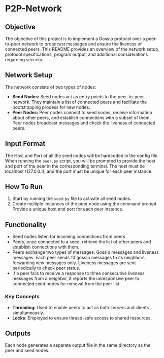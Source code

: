 # P2P-Network

## Objective
The objective of this project is to implement a Gossip protocol over a peer-to-peer network to broadcast messages and ensure the liveness of connected peers. This README provides an overview of the network setup, protocol specifications, program output, and additional considerations regarding security.

## Network Setup
The network consists of two types of nodes:

- **Seed Nodes:** Seed nodes act as entry points to the peer-to-peer network. They maintain a list of connected peers and facilitate the bootstrapping process for new nodes.
- **Peer Nodes:** Peer nodes connect to seed nodes, receive information about other peers, and establish connections with a subset of them. Peer nodes broadcast messages and check the liveness of connected peers.

## Input Format
The Host and Port of all the seed nodes will be hardcoded in the config file. When running the `peer.py` script, you will be prompted to provide the host and port of the peer in the corresponding terminal. The host must be localhost (127.0.0.1), and the port must be unique for each peer instance.

## How To Run
1. Start by running the `seed.py` file to activate all seed nodes.
2. Create multiple instances of the peer node using the command prompt. Provide a unique host and port for each peer instance.

## Functionality
- Seed nodes listen for incoming connections from peers.
- Peers, once connected to a seed, retrieve the list of other peers and establish connections with them.
- Peers exchange two types of messages: Gossip messages and liveness messages. Each peer sends 10 gossip messages to its neighbors, forwarding new messages only. Liveness messages are sent periodically to check peer status.
- If a peer fails to receive a response to three consecutive liveness messages from a neighbor, it reports the unresponsive peer to connected seed nodes for removal from the peer list.

### Key Concepts
- **Threading:** Used to enable peers to act as both servers and clients simultaneously.
- **Locks:** Employed to ensure thread-safe access to shared resources.

## Outputs
Each node generates a separate output file in the same directory as the peer and seed nodes.
